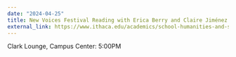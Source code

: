 ```yaml
---
date: "2024-04-25"
title: New Voices Festival Reading with Erica Berry and Claire Jiménez
external_link: https://www.ithaca.edu/academics/school-humanities-and-sciences/writing/new-voices-festival/2024-festival
---
```


Clark Lounge, Campus Center: 5:00PM